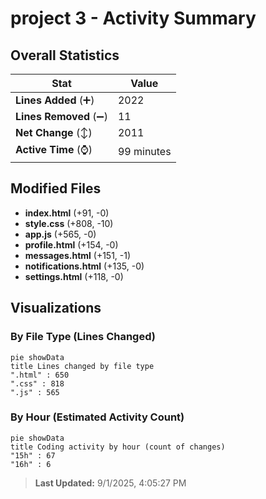 # project 3 - Activity Summary 

## Overall Statistics

| Stat                   | Value                                                             |
| ---------------------- | ----------------------------------------------------------------- |
| **Lines Added** (➕)   | 2022                                          |
| **Lines Removed** (➖) | 11                                        |
| **Net Change** (↕)    | 2011                |
| **Active Time** (⌚)   | 99 minutes |


## Modified Files
- **index.html** (+91, -0)
- **style.css** (+808, -10)
- **app.js** (+565, -0)
- **profile.html** (+154, -0)
- **messages.html** (+151, -1)
- **notifications.html** (+135, -0)
- **settings.html** (+118, -0)

## Visualizations

### By File Type (Lines Changed)

```mermaid
pie showData
title Lines changed by file type
".html" : 650
".css" : 818
".js" : 565
```

### By Hour (Estimated Activity Count)

```mermaid
pie showData
title Coding activity by hour (count of changes)
"15h" : 67
"16h" : 6
```


> **Last Updated:** 9/1/2025, 4:05:27 PM